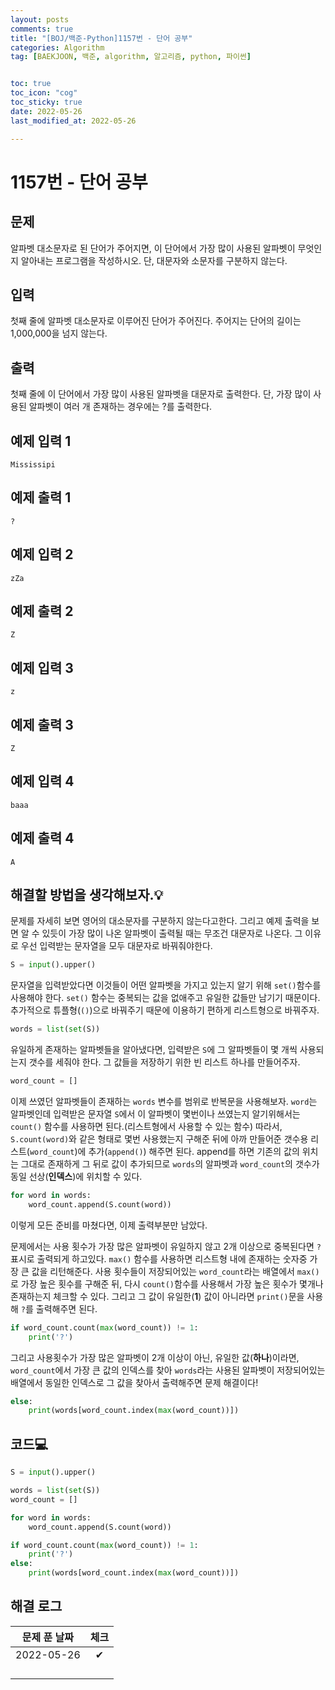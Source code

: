 ```yaml
---
layout: posts
comments: true
title: "[BOJ/백준-Python]1157번 - 단어 공부"
categories: Algorithm
tag: [BAEKJOON, 백준, algorithm, 알고리즘, python, 파이썬]


toc: true
toc_icon: "cog"
toc_sticky: true
date: 2022-05-26
last_modified_at: 2022-05-26

---
```




# 1157번 - 단어 공부



## 문제

알파벳 대소문자로 된 단어가 주어지면, 이 단어에서 가장 많이 사용된 알파벳이 무엇인지 알아내는 프로그램을 작성하시오. 단, 대문자와 소문자를 구분하지 않는다.



## 입력

첫째 줄에 알파벳 대소문자로 이루어진 단어가 주어진다. 주어지는 단어의 길이는 1,000,000을 넘지 않는다.



## 출력

첫째 줄에 이 단어에서 가장 많이 사용된 알파벳을 대문자로 출력한다. 단, 가장 많이 사용된 알파벳이 여러 개 존재하는 경우에는 ?를 출력한다.



## 예제 입력 1 

```
Mississipi
```



## 예제 출력 1

```
?
```



## 예제 입력 2 

```
zZa
```



## 예제 출력 2

```
Z
```



## 예제 입력 3 

```
z
```



## 예제 출력 3

```
Z
```



## 예제 입력 4

```
baaa
```



## 예제 출력 4

```
A
```





##  해결할 방법을 생각해보자.💡

문제를 자세히 보면 영어의 대소문자를 구분하지 않는다고한다. 그리고 예제 출력을 보면 알 수 있듯이 가장 많이 나온 알파벳이 출력될 때는 무조건 대문자로 나온다. 그 이유로 우선 입력받는 문자열을 모두 대문자로 바꿔줘야한다.

```python
S = input().upper()
```

문자열을 입력받았다면 이것들이 어떤 알파벳을 가지고 있는지 알기 위해 `set()`함수를 사용해야 한다. `set()` 함수는 중복되는 값을 없애주고 유일한 값들만 남기기 때문이다. 추가적으로 튜플형(`()`)으로 바꿔주기 때문에 이용하기 편하게 리스트형으로 바꿔주자.

```python
words = list(set(S))
```

유일하게 존재하는 알파벳들을 알아냈다면, 입력받은 `S`에 그 알파벳들이 몇 개씩 사용되는지 갯수를 세줘야 한다. 그 값들을 저장하기 위한 빈 리스트 하나를 만들어주자.

```python
word_count = []
```

이제 쓰였던 알파벳들이 존재하는 `words` 변수를 범위로 반복문을 사용해보자. `word`는 알파벳인데 입력받은 문자열 `S`에서 이 알파벳이 몇번이나 쓰였는지 알기위해서는 `count()` 함수를 사용하면 된다.(리스트형에서 사용할 수 있는 함수) 따라서, `S.count(word)`와 같은 형태로 몇번 사용했는지 구해준 뒤에 아까 만들어준 갯수용 리스트(`word_count`)에 추가(`append()`)  해주면 된다. append를 하면 기존의 값의 위치는 그대로 존재하게 그 뒤로 값이 추가되므로 `words`의 알파벳과 `word_count`의 갯수가 동일 선상(**인덱스**)에 위치할 수 있다.

```python
for word in words:
    word_count.append(S.count(word))
```

이렇게 모든 준비를 마쳤다면, 이제 출력부분만 남았다.

문제에서는 사용 횟수가 가장 많은 알파벳이 유일하지 않고 2개 이상으로 중복된다면 `?` 표시로 출력되게 하고있다. `max()` 함수를 사용하면 리스트형 내에 존재하는 숫자중 가장 큰 값을 리턴해준다. 사용 횟수들이 저장되어있는 `word_count`라는 배열에서 `max()`로 가장 높은 횟수를 구해준 뒤, 다시 `count()`함수를 사용해서 가장 높은 횟수가 몇개나 존재하는지 체크할 수 있다. 그리고 그 값이 유일한(**1**) 값이 아니라면 `print()`문을 사용해 `?`를 출력해주면 된다.

```python
if word_count.count(max(word_count)) != 1:
    print('?')
```

그리고 사용횟수가 가장 많은 알파벳이 2개 이상이 아닌, 유일한 값(**하나**)이라면, `word_count`에서 가장 큰 값의 인덱스를 찾아 `words`라는 사용된 알파벳이 저장되어있는 배열에서 동일한 인덱스로 그 값을 찾아서 출력해주면 문제 해결이다!

```python
else:
    print(words[word_count.index(max(word_count))])
```









## 코드💻

```python
S = input().upper()

words = list(set(S))
word_count = []

for word in words:
    word_count.append(S.count(word))

if word_count.count(max(word_count)) != 1:
    print('?')
else:
    print(words[word_count.index(max(word_count))])
```





## 해결 로그 

| 문제 푼 날짜 | 체크 |
| :----------: | :--: |
|  2022-05-26  |  ✔   |
|              |      |
|              |      |
|              |      |
|              |      |



